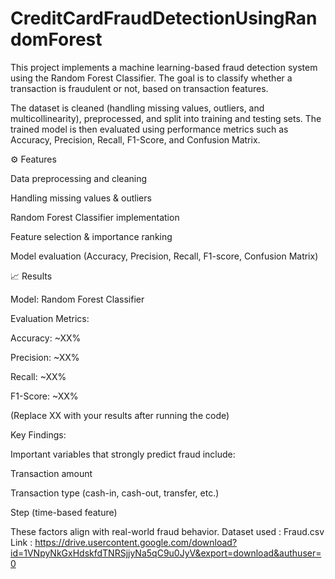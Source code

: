 # CreditCardFraudDetectionUsingRandomForest

This project implements a machine learning-based fraud detection system using the Random Forest Classifier. The goal is to classify whether a transaction is fraudulent or not, based on transaction features.

The dataset is cleaned (handling missing values, outliers, and multicollinearity), preprocessed, and split into training and testing sets. The trained model is then evaluated using performance metrics such as Accuracy, Precision, Recall, F1-Score, and Confusion Matrix.

⚙️ Features

Data preprocessing and cleaning

Handling missing values & outliers

Random Forest Classifier implementation

Feature selection & importance ranking

Model evaluation (Accuracy, Precision, Recall, F1-score, Confusion Matrix)

📈 Results

Model: Random Forest Classifier

Evaluation Metrics:

Accuracy: ~XX%

Precision: ~XX%

Recall: ~XX%

F1-Score: ~XX%

(Replace XX with your results after running the code)

 Key Findings:

Important variables that strongly predict fraud include:

Transaction amount

Transaction type (cash-in, cash-out, transfer, etc.)

Step (time-based feature)

These factors align with real-world fraud behavior.
Dataset used : Fraud.csv
Link : https://drive.usercontent.google.com/download?id=1VNpyNkGxHdskfdTNRSjjyNa5qC9u0JyV&export=download&authuser=0
